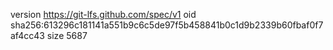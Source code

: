 version https://git-lfs.github.com/spec/v1
oid sha256:613296c181141a551b9c6c5de97f5b458841b0c1d9b2339b60fbaf0f7af4cc43
size 5687

